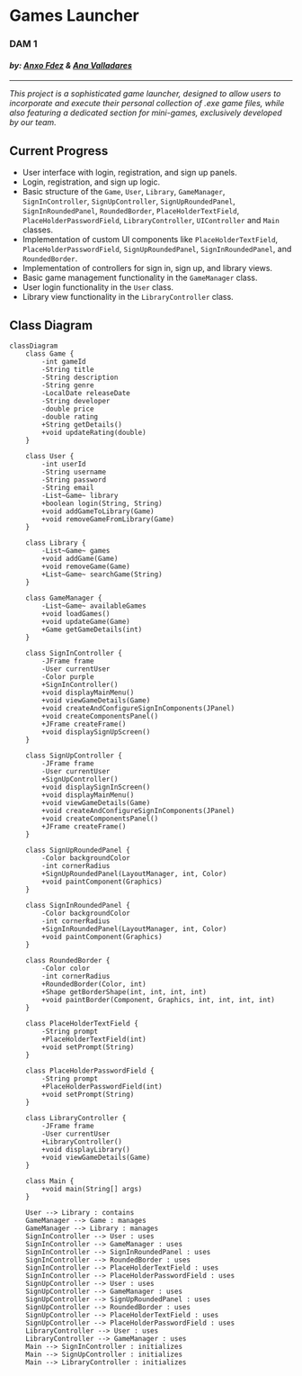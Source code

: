 # **Games Launcher**

### DAM 1

#### *by: [Anxo Fdez](https://github.com/Anx0Fdez) & [Ana Valladares](https://github.com/anavalladaresg)*

---

_This project is a sophisticated game launcher, designed to allow users to incorporate and execute their personal collection of .exe game files, while also featuring a dedicated section for mini-games, exclusively developed by our team._

## Current Progress
- User interface with login, registration, and sign up panels.
- Login, registration, and sign up logic.
- Basic structure of the `Game`, `User`, `Library`, `GameManager`, `SignInController`, `SignUpController`, `SignUpRoundedPanel`, `SignInRoundedPanel`, `RoundedBorder`, `PlaceHolderTextField`, `PlaceHolderPasswordField`, `LibraryController`, `UIController` and `Main` classes.
- Implementation of custom UI components like `PlaceHolderTextField`, `PlaceHolderPasswordField`, `SignUpRoundedPanel`, `SignInRoundedPanel`, and `RoundedBorder`.
- Implementation of controllers for sign in, sign up, and library views.
- Basic game management functionality in the `GameManager` class.
- User login functionality in the `User` class.
- Library view functionality in the `LibraryController` class.

## Class Diagram

```mermaid
classDiagram
    class Game {
        -int gameId
        -String title
        -String description
        -String genre
        -LocalDate releaseDate
        -String developer
        -double price
        -double rating
        +String getDetails()
        +void updateRating(double)
    }

    class User {
        -int userId
        -String username
        -String password
        -String email
        -List~Game~ library
        +boolean login(String, String)
        +void addGameToLibrary(Game)
        +void removeGameFromLibrary(Game)
    }

    class Library {
        -List~Game~ games
        +void addGame(Game)
        +void removeGame(Game)
        +List~Game~ searchGame(String)
    }

    class GameManager {
        -List~Game~ availableGames
        +void loadGames()
        +void updateGame(Game)
        +Game getGameDetails(int)
    }

    class SignInController {
        -JFrame frame
        -User currentUser
        -Color purple
        +SignInController()
        +void displayMainMenu()
        +void viewGameDetails(Game)
        +void createAndConfigureSignInComponents(JPanel)
        +void createComponentsPanel()
        +JFrame createFrame()
        +void displaySignUpScreen()
    }

    class SignUpController {
        -JFrame frame
        -User currentUser
        +SignUpController()
        +void displaySignInScreen()
        +void displayMainMenu()
        +void viewGameDetails(Game)
        +void createAndConfigureSignInComponents(JPanel)
        +void createComponentsPanel()
        +JFrame createFrame()
    }

    class SignUpRoundedPanel {
        -Color backgroundColor
        -int cornerRadius
        +SignUpRoundedPanel(LayoutManager, int, Color)
        +void paintComponent(Graphics)
    }

    class SignInRoundedPanel {
        -Color backgroundColor
        -int cornerRadius
        +SignInRoundedPanel(LayoutManager, int, Color)
        +void paintComponent(Graphics)
    }

    class RoundedBorder {
        -Color color
        -int cornerRadius
        +RoundedBorder(Color, int)
        +Shape getBorderShape(int, int, int, int)
        +void paintBorder(Component, Graphics, int, int, int, int)
    }

    class PlaceHolderTextField {
        -String prompt
        +PlaceHolderTextField(int)
        +void setPrompt(String)
    }

    class PlaceHolderPasswordField {
        -String prompt
        +PlaceHolderPasswordField(int)
        +void setPrompt(String)
    }

    class LibraryController {
        -JFrame frame
        -User currentUser
        +LibraryController()
        +void displayLibrary()
        +void viewGameDetails(Game)
    }

    class Main {
        +void main(String[] args)
    }

    User --> Library : contains
    GameManager --> Game : manages
    GameManager --> Library : manages
    SignInController --> User : uses
    SignInController --> GameManager : uses
    SignInController --> SignInRoundedPanel : uses
    SignInController --> RoundedBorder : uses
    SignInController --> PlaceHolderTextField : uses
    SignInController --> PlaceHolderPasswordField : uses
    SignUpController --> User : uses
    SignUpController --> GameManager : uses
    SignUpController --> SignUpRoundedPanel : uses
    SignUpController --> RoundedBorder : uses
    SignUpController --> PlaceHolderTextField : uses
    SignUpController --> PlaceHolderPasswordField : uses
    LibraryController --> User : uses
    LibraryController --> GameManager : uses
    Main --> SignInController : initializes
    Main --> SignUpController : initializes
    Main --> LibraryController : initializes